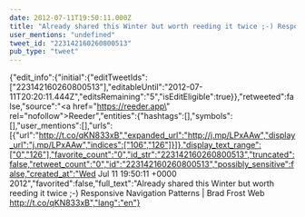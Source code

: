 ```yaml
---
date: 2012-07-11T19:50:11.000Z
title: "Already shared this Winter but worth reeding it twice ;-) Responsive Navigation Patterns | Brad Frost Web http://t.co/qKN833xB″"
user_mentions: "undefined"
tweet_id: "223142160260800513"
pub_type: "tweet"
---
```

{"edit_info":{"initial":{"editTweetIds":["223142160260800513"],"editableUntil":"2012-07-11T20:20:11.444Z","editsRemaining":"5","isEditEligible":true}},"retweeted":false,"source":"<a href=\"https://reeder.app\" rel=\"nofollow\">Reeder</a>","entities":{"hashtags":[],"symbols":[],"user_mentions":[],"urls":[{"url":"http://t.co/qKN833xB","expanded_url":"http://j.mp/LPxAAw","display_url":"j.mp/LPxAAw","indices":["106","126"]}]},"display_text_range":["0","126"],"favorite_count":"0","id_str":"223142160260800513","truncated":false,"retweet_count":"0","id":"223142160260800513","possibly_sensitive":false,"created_at":"Wed Jul 11 19:50:11 +0000 2012","favorited":false,"full_text":"Already shared this Winter but worth reeding it twice ;-) Responsive Navigation Patterns | Brad Frost Web http://t.co/qKN833xB","lang":"en"}
